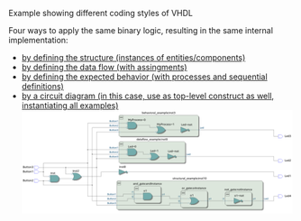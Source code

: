 Example showing different coding styles of VHDL 

Four ways to apply the same binary logic, resulting in the same internal implementation:
 * [by defining the structure (instances of entities/components)](structural_example.vhd)
 * [by defining the data flow (with assingments)](dataflow_example.vhd)
 * [by defining the expected behavior (with processes and sequential definitions)](behavioral_example.vhd)
 * [by a circuit diagram (in this case, use as top-level construct as well, instantiating all examples)](diagram_example.bdf)
![RTL viewer](doc/RTL_viewer.png)
